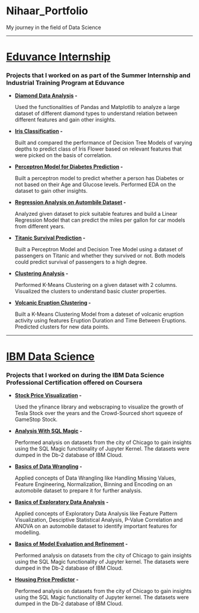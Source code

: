 # Nihaar_Portfolio
My journey in the field of Data Science

---
# [<ins>Eduvance Internship</ins>](https://github.com/nihaarn97/Eduvance_Notebooks)
### Projects that I worked on as part of the Summer Internship and Industrial Training Program at Eduvance
* **[<ins>Diamond Data Analysis</ins>](https://github.com/nihaarn97/Eduvance_Notebooks/blob/main/Diamond_Data_Analysis.ipynb) -**

   Used the functionalities of Pandas and Matplotlib to analyze a large dataset of different diamond types to understand relation between different features and gain other insights.  
* **[<ins>Iris Classification</ins>](https://github.com/nihaarn97/Eduvance_Notebooks/blob/main/Iris_Classification_Tree.ipynb) -**

   Built and compared the performance of Decision Tree Models of varying depths to predict class of Iris Flower based on relevant features that were picked on the basis of correlation.  
* **[<ins>Perceptron Model for Diabetes Prediction</ins>](https://github.com/nihaarn97/Eduvance_Notebooks/blob/main/Perceptron_Diabetes_Predict.ipynb) -**

   Built a perceptron model to predict whether a person has Diabetes or not based on their Age and Glucose levels. Performed EDA on the dataset to gain other insights.
* **[<ins>Regression Analysis on Autombile Dataset</ins>](https://github.com/nihaarn97/Eduvance_Notebooks/blob/main/Regression_Automobile_MPG.ipynb) -**

   Analyzed given dataset to pick suitable features and build a Linear Regression Model that can predict the miles per gallon for car models from different years.    
* **[<ins>Titanic Survival Prediction</ins>](https://github.com/nihaarn97/Eduvance_Notebooks/blob/main/Titanic_Survival_Modelling.ipynb) -**

   Built a Perceptron Model and Decision Tree Model using a dataset of passengers on Titanic and whether they survived or not. Both models could predict survival of passengers to a high degree.   
* **[<ins>Clustering Analysis</ins>](https://github.com/nihaarn97/Eduvance_Notebooks/blob/main/Clustering_Analysis_KMeans.ipynb) -**

   Performed K-Means Clustering on a given dataset with 2 columns. Visualized the clusters to understand basic cluster properties.
* **[<ins>Volcanic Eruption Clustering</ins>](https://github.com/nihaarn97/Eduvance_Notebooks/blob/main/Volcanic_Eruption_Cluster.ipynb) -**

   Built a K-Means Clustering Model from a dateset of volcanic eruption activity using features Eruption Duration and Time Between Eruptions. Predicted clusters for new data points.       

---
# [<ins>IBM Data Science</ins>](https://github.com/nihaarn97/IBM_Data_Science)
### Projects that I worked on during the IBM Data Science Professional Certification offered on Coursera
* **[<ins>Stock Price Visualization</ins>](https://github.com/nihaarn97/IBM_Data_Science/blob/main/Course%206%20-%20Webscraping%20%26%20SQL%20Magic/Stocks_Viz_API_Scraping.ipynb) -**

   Used the yfinance library and webscraping to visualize the growth of Tesla Stock over the years and the Crowd-Sourced short squeeze of GameStop Stock.  
* **[<ins>Analysis With SQL Magic</ins>](https://github.com/nihaarn97/IBM_Data_Science/blob/main/Course%206%20-%20Webscraping%20%26%20SQL%20Magic/SQL_Magic_Analysis.ipynb) -**

   Performed analysis on datasets from the city of Chicago to gain insights using the SQL Magic functionality of Jupyter Kernel. The datasets were dumped in the Db-2 database of IBM Cloud.  
* **[<ins>Basics of Data Wrangling</ins>](https://github.com/nihaarn97/IBM_Data_Science/blob/main/Course%207%20-%20Data%20Analysis/Automobile_Data_Wrangling.ipynb) -**

   Applied concepts of Data Wrangling like Handling Missing Values, Feature Engineering, Normalization, Binning and Encoding on an automobile dataset to prepare it for further analysis.    
* **[<ins>Basics of Exploratory Data Analysis</ins>](https://github.com/nihaarn97/IBM_Data_Science/blob/main/Course%207%20-%20Data%20Analysis/Automobile_EDA.ipynb) -**

   Applied concepts of Exploratory Data Analysis like Feature Pattern Visualization, Desciptive Statistical Analysis, P-Value Correlation and ANOVA on an automobile dataset to identify important features for modelling.   
* **[<ins>Basics of Model Evaluation and Refinement</ins>](https://github.com/nihaarn97/IBM_Data_Science/blob/main/Course%207%20-%20Data%20Analysis/Automobile_Model_Eval.ipynb) -**

   Performed analysis on datasets from the city of Chicago to gain insights using the SQL Magic functionality of Jupyter kernel. The datasets were dumped in the Db-2 database of IBM Cloud. 
 * **[<ins>Housing Price Predictor</ins>](https://github.com/nihaarn97/IBM_Data_Science/blob/main/Course%207%20-%20Data%20Analysis/Housing_Wrangling_EDA_Eval.ipynb) -**

   Performed analysis on datasets from the city of Chicago to gain insights using the SQL Magic functionality of Jupyter kernel. The datasets were dumped in the Db-2 database of IBM Cloud. 
